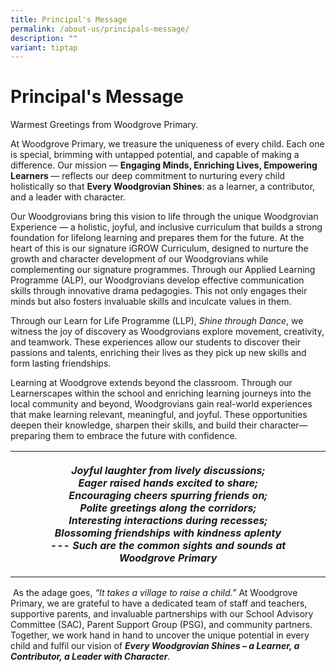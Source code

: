```yaml
---
title: Principal's Message
permalink: /about-us/principals-message/
description: ""
variant: tiptap
---
```

<h1><strong>Principal's Message</strong></h1>
<p></p>
<p>Warmest Greetings from Woodgrove Primary.</p>
<p>At Woodgrove Primary, we treasure the uniqueness of every child. Each
one is special, brimming with untapped potential, and capable of making
a difference. Our mission — <strong>Engaging Minds, Enriching Lives, Empowering Learners </strong>—
reflects our deep commitment to nurturing every child holistically so that <strong>Every Woodgrovian Shines</strong>:
as a learner, a contributor, and a leader with character.</p>
<p>Our Woodgrovians bring this vision to life through the unique Woodgrovian
Experience — a holistic, joyful, and inclusive curriculum that builds a
strong foundation for lifelong learning and prepares them for the future.
At the heart of this is our signature iGROW Curriculum, designed to nurture
the growth and character development of our Woodgrovians while complementing
our signature programmes. Through our Applied Learning Programme (ALP),
our Woodgrovians develop effective communication skills through innovative
drama pedagogies. This not only engages their minds but also fosters invaluable
skills and inculcate values in them.</p>
<p>Through our Learn for Life Programme (LLP), <em>Shine through Dance</em>,
we witness the joy of discovery as Woodgrovians explore movement, creativity,
and teamwork. These experiences allow our students to discover their passions
and talents, enriching their lives as they pick up new skills and form
lasting friendships.</p>
<p>Learning at Woodgrove extends beyond the classroom. Through our Learnerscapes
within the school and enriching learning journeys into the local community
and beyond, Woodgrovians gain real-world experiences that make learning
relevant, meaningful, and joyful. These opportunities deepen their knowledge,
sharpen their skills, and build their character—preparing them to embrace
the future with confidence.</p>
<table style="minWidth: 75px">
<colgroup>
<col>
<col>
<col>
</colgroup>
<tbody>
<tr>
<th rowspan="1" colspan="1">
<p></p>
</th>
<th rowspan="1" colspan="1">
<p><em>Joyful laughter from lively discussions;</em>
<br><em>Eager raised hands excited to share;</em>
<br><em>Encouraging cheers spurring friends on;</em>
<br><em>Polite greetings along the corridors;</em>
<br><em>Interesting interactions during recesses;</em>
<br><em>Blossoming friendships with kindness aplenty</em>
<br><em>--- Such are the common sights and sounds at Woodgrove Primary</em>
</p>
</th>
<th rowspan="1" colspan="1">
<p></p>
</th>
</tr>
</tbody>
</table>
<p></p>
<p>&nbsp;As the adage goes, <em>“It takes a village to raise a child.”</em> At
Woodgrove Primary, we are grateful to have a dedicated team of staff and
teachers, supportive parents, and invaluable partnerships with our School
Advisory Committee (SAC), Parent Support Group (PSG), and community partners.
Together, we work hand in hand to uncover the unique potential in every
child and fulfil our vision of <strong><em>Every Woodgrovian Shines – a Learner, a Contributor, a Leader with Character</em></strong><em>.</em>
</p>
<p>&nbsp;</p>